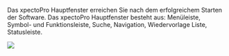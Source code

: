Das xpectoPro Hauptfenster erreichen Sie nach dem erfolgreichem Starten der Software. 
Das xpectoPro Hauptfenster besteht aus: Menüleiste, Symbol- und Funktionsleiste, Suche, Navigation, Wiedervorlage Liste, Statusleiste.

![](http://xpecto.github.io/docs/img/img_1430149378540.png)

